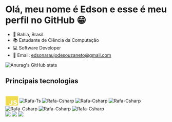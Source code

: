# Olá, meu nome é Edson e esse é meu perfil no GitHub 😁

- 🔰 Bahia, Brasil.
- 📚 Estudante de Ciência da Computação
- 💻 Software Developer
- 📩 Email: edsonaraujodesouzaneto@gmail.com

![Anurag's GitHub stats](https://github-readme-stats.vercel.app/api?username=edsonaraujoneto&show_icons=true&theme=radical)


## Principais tecnologias

<div style="display: inline_block"><br>
  <img align="center" alt="Rafa-Js" height="30" width="40" src="https://raw.githubusercontent.com/devicons/devicon/master/icons/javascript/javascript-plain.svg">
  <img align="center" alt="Rafa-Ts" height="30" width="40" src="https://cdn.jsdelivr.net/gh/devicons/devicon/icons/photoshop/photoshop-plain.svg">
  <img align="center" alt="Rafa-Csharp" height="30" width="40" src="https://cdn.jsdelivr.net/gh/devicons/devicon/icons/java/java-original.svg">
  <img align="center" alt="Rafa-Csharp" height="30" width="40" src="https://cdn.jsdelivr.net/gh/devicons/devicon/icons/html5/html5-original.svg">
  <img align="center" alt="Rafa-Csharp" height="30" width="40" src="https://cdn.jsdelivr.net/gh/devicons/devicon/icons/css3/css3-original.svg">
 <img align="center" alt="Rafa-Csharp" height="30" width="40" src="https://cdn.jsdelivr.net/gh/devicons/devicon/icons/bootstrap/bootstrap-original-wordmark.svg">
 <img align="center" alt="Rafa-Csharp" height="30" width="40" src="https://cdn.jsdelivr.net/gh/devicons/devicon/icons/git/git-original.svg">
 <img align="center" alt="Rafa-Csharp" height="30" width="40" src="https://cdn.jsdelivr.net/gh/devicons/devicon/icons/premierepro/premierepro-original.svg">
 
</div>
 
<div> 
    <a href="https://www.behance.net/edsonaraujoneto" target="_blank"><img src="https://img.shields.io/badge/-Behance-blue?style=for-the-badge&logo=behance&logoColor=white" target="_blank"></a>
  <a href = "mailto:edsonaraujodesouzaneto@gmail.com"><img src="https://img.shields.io/badge/-Gmail-%23333?style=for-the-badge&logo=gmail&logoColor=white" target="_blank"></a>
  <a href="https://www.linkedin.com/in/edsonaraujo2003/" target="_blank"><img src="https://img.shields.io/badge/-LinkedIn-%230077B5?style=for-the-badge&logo=linkedin&logoColor=white" target="_blank"></a> 
  
</div>
